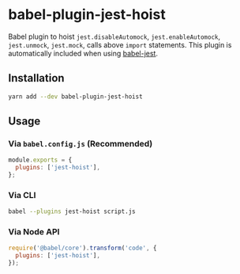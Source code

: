 # babel-plugin-jest-hoist

Babel plugin to hoist `jest.disableAutomock`, `jest.enableAutomock`, `jest.unmock`, `jest.mock`, calls above `import` statements. This plugin is automatically included when using [babel-jest](https://github.com/jestjs/jest/tree/main/packages/babel-jest).

## Installation

```sh
yarn add --dev babel-plugin-jest-hoist
```

## Usage

### Via `babel.config.js` (Recommended)

```js
module.exports = {
  plugins: ['jest-hoist'],
};
```

### Via CLI

```sh
babel --plugins jest-hoist script.js
```

### Via Node API

```javascript
require('@babel/core').transform('code', {
  plugins: ['jest-hoist'],
});
```
